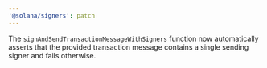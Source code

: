 ```yaml
---
'@solana/signers': patch
---
```


The `signAndSendTransactionMessageWithSigners` function now automatically asserts that the provided transaction message contains a single sending signer and fails otherwise.
